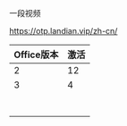 

一段视频

https://otp.landian.vip/zh-cn/


| Office版本 | 激活 |
| ---------- | ---- |
|     2       |   12   |
|     3       |   4   |
|            |      |
|            |      |
|            |      |
|            |      |
|            |      |
|            |      |
|            |      |


